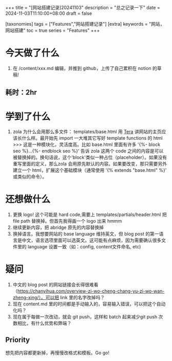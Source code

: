 +++
title = "[网站搭建记录]20241103"
description = "总之记录一下"
date = 2024-11-03T11:10:00+08:00
draft = false

[taxonomies]
tags = ["Features","网站搭建记录"]
[extra]
keywords = "网站，网站搭建"
toc = true
series = "Features"
+++

# 今天做了什么 
1. 在 /content/xxx.md 编辑，并推到 github，上传了自己累积在 notion 的草稿!

## 耗时：2hr

# 学到了什么
1. zola 为什么会用那么多文件：
templates/base.html 用 [Tera](https://github.com/Keats/tera) 讲网站的主页应该长什么样。最开始先 import 一大堆其它写好 template functions 的 html >>> 这是一种模块化，灵活度高。比如 base.html 里面有许多 '{%- block seo %}...{%- endblock seo %}' 告诉 zola 这两个 code 之间的内容是可以被替换掉的。换句话说，这个'block'类似一种占位（placeholder）。如果没有重写里面的定义，那么zola 会用原先默认的内容。如果要改变，那只需要另外建立一个 html，扩展这个基础模块（通常使用 '{% extends "base.html" %}' 或类似的命令）。

# 还想做什么
1. 更换 logo! 这个可能是 hard code,需要上 templates/partials/header.html 把 file path 替换掉。但首先我得画一个 logo 出来 hmmm
2. 继续更新内容，把 abridge 原先的内容替换掉
3. 换掉语言。我想要网站的 base language 维持英文，但 blog post 的第一语言是中文，语言选项里面可以选英文。这可能有点麻烦，因为需要确认很多文件里的 language 设置一致（如：config, content文件命名, etc)

# 疑问
1. 中文的 blog post 的网站链接会长得很难看（https://chanyihua.com/overview-zi-wo-cheng-chang-yu-zi-wo-wan-zheng-xing/）。可以把 link 里的名字改掉吗？
2. 现在 content.md 里的时间都是手动输入的，容易输入错误，可以把这个自动化吗？
3. 现在属于每做一次改动，就会 git push，这样和 batch 起来减少git push 次数相比，有什么优势和弊端？

## Priority
想先把内容都更新掉，再慢慢改格式和模板。Go go!